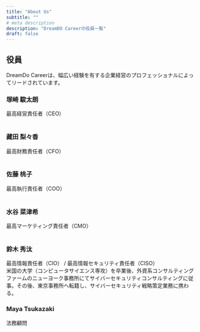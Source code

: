 ```yaml
---
title: "About Us"
subtitle: ""
# meta description
description: "DreamDO Careerの役員一覧"
draft: false
---
```


## 役員
DreamDo Careerは、幅広い経験を有する企業経営のプロフェッショナルによってリードされています。

### 塚崎 駿太朗
最高経営責任者（CEO）<br/><br/>

### 藏田 梨々香
最高財務責任者（CFO）<br/><br/>

### 佐藤 桃子
最高執行責任者（COO）<br/><br/>

### 水谷 菜津希
最高マーケティング責任者（CMO）<br/><br/>

### 鈴木 秀汰
最高情報責任者（CIO） / 最高情報セキュリティ責任者（CISO）<br/>
米国の大学（コンピュータサイエンス専攻）を卒業後、外資系コンサルティングファームのニューヨーク事務所にてサイバーセキュリティコンサルティングに従事。その後、東京事務所へ転籍し、サイバーセキュリティ戦略策定業務に携わる。 <br/>

### Maya Tsukazaki
法務顧問<br/><br/>
